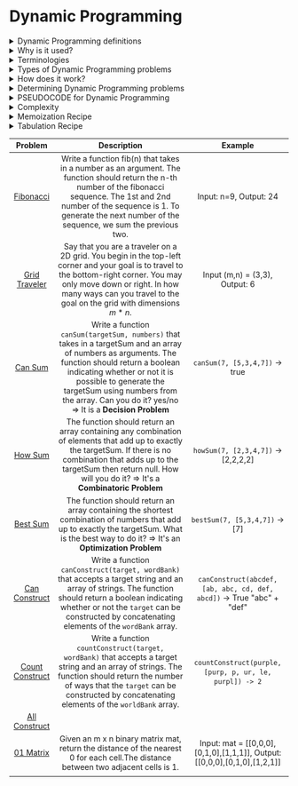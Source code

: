 # Dynamic Programming

<details>
<summary>Dynamic Programming definitions</summary>

1. 

2. 

</details>

<details>
<summary>Why is it used?</summary>

1. 
</details>

<details>
<summary>Terminologies</summary>

1. 

</details>

<details>
<summary>Types of Dynamic Programming problems</summary>

1. 
2. 

</details>

<details>
<summary>How does it work?</summary>

- 

</details>


<details>
<summary>Determining Dynamic Programming problems</summary>

</details>

<details>
<summary>PSEUDOCODE for Dynamic Programming</summary>

</details>

<details>
<summary>Complexity</summary>


</details>

<details>
<summary>Memoization Recipe</summary>

- The most important thing is to stick to: First make it work via brute - force (correctness). Second, make it efficient via memoization (efficiency).

- To make it work: visualize the problem as a tree. The nodes of a tree represents the problem. Drawing an edge represents shrinking the problem. The key is to figure out the logic of shrinking the problem.

- Implement the tree using recursion. How to translate the tree visualization to code? Think of the base line recursive case. Test it. Because there's a big difference between code that's slow & code that's wrong.

- After correctness, memoize. Map parameters to solutions. Add a new base case that captures the memo. If the arguments are in the memo object, return the stored value. Then implement **memo storing logic**, which is going to the return objects in the brute forced, and write code around the return.

<img width=300px src="./gridTraveler/ex13.png">

</details>

<details>
<summary>Tabulation Recipe</summary>

- Visualize the problem as a table
- Size the table based on the inputs
- Initialize the table with default values
- Seed the trivial answer into the table
- Iterate through the table
- Fill further positions based on the current position (logic comes in different from problem to problem) -> it relates to the 'logic of shrinking with each recursion call'. In other words, seek 'for the language of the problem'.

</details>



|Problem|Description|Example|
| :----: | :----: | :----: |
|[Fibonacci](./Fibonacci/README.md)|Write a function fib(n) that takes in a number as an argument. The function should return the n-th number of the fibonacci sequence. The 1st and 2nd number of the sequence is 1. To generate the next number of the sequence, we sum the previous two.|Input: n=9, Output: 24|
|[Grid Traveler](./gridTraveler/README.md)|Say that you are a traveler on a 2D grid. You begin in the top-left corner and your goal is to travel to the bottom-right corner. You may only move down or right. In how many ways can you travel to the goal on the grid with dimensions $m * n$.|Input (m,n) = (3,3), Output: 6|
|[Can Sum](./canSum/README.md)|Write a function ```canSum(targetSum, numbers)``` that takes in a targetSum and an array of numbers as arguments. The function should return a boolean indicating whether or not it is possible to generate the targetSum using numbers from the array. Can you do it? yes/no => It is a **Decision Problem**|```canSum(7, [5,3,4,7])``` -> true|
|[How Sum](./howSum/README.md)|The function should return an array containing any combination of elements that add up to exactly the targetSum. If there is no combination that adds up to the targetSum then return null. How will you do it? => It's a **Combinatoric Problem**|```howSum(7, [2,3,4,7])``` -> [2,2,2,2]|
|[Best Sum](./bestSum/README.md)|The function should return an array containing the shortest combination of numbers that add up to exactly the targetSum. What is the best way to do it? => It's an **Optimization Problem**|```bestSum(7, [5,3,4,7])``` -> [7]|
|[Can Construct](./canConstruct/README.md)|Write a function ```canConstruct(target, wordBank)``` that accepts a target string and an array of strings. The function should return a boolean indicating whether or not the ```target``` can be constructed by concatenating elements of the ```wordBank``` array.|```canConstruct(abcdef, [ab, abc, cd, def, abcd])``` -> True "abc" + "def"|
|[Count Construct](./countConstruct/README.md)|Write a function ```countConstruct(target, wordBank)``` that accepts a target string and an array of strings. The function should return the number of ways that the ```target``` can be constructed by concatenating elements of the ```worldBank``` array.|```countConstruct(purple, [purp, p, ur, le, purpl]) -> 2```|
|[All Construct](./allConstruct/README.md)|||
|[01 Matrix](./01Matrix/README.md)|Given an m x n binary matrix mat, return the distance of the nearest 0 for each cell.The distance between two adjacent cells is 1.|Input: mat = [[0,0,0],[0,1,0],[1,1,1]], Output: [[0,0,0],[0,1,0],[1,2,1]]|
||||

